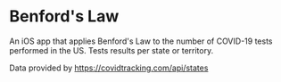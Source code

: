 # Benford's Law

An iOS app that applies Benford's Law to the number of COVID-19 tests performed in the US.  Tests results per state or territory.

Data provided by https://covidtracking.com/api/states
